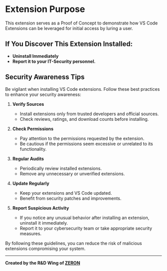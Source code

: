 # Extension Purpose

This extension serves as a Proof of Concept to demonstrate how VS Code Extensions can be leveraged for initial access by luring a user.

## If You Discover This Extension Installed:

- **Uninstall Immediately**
- **Report it to your IT-Security personnel.**

## Security Awareness Tips

Be vigilant when installing VS Code extensions. Follow these best practices to enhance your security awareness:

1. **Verify Sources**
   - Install extensions only from trusted developers and official sources.
   - Check reviews, ratings, and download counts before installing.

2. **Check Permissions**
   - Pay attention to the permissions requested by the extension.
   - Be cautious if the permissions seem excessive or unrelated to its functionality.

3. **Regular Audits**
   - Periodically review installed extensions.
   - Remove any unnecessary or unverified extensions.

4. **Update Regularly**
   - Keep your extensions and VS Code updated.
   - Benefit from security patches and improvements.

5. **Report Suspicious Activity**
   - If you notice any unusual behavior after installing an extension, uninstall it immediately.
   - Report it to your cybersecurity team or take appropriate security measures.

By following these guidelines, you can reduce the risk of malicious extensions compromising your system.

---

**Created by the R&D Wing of [ZERON](https://zeron.one)**
